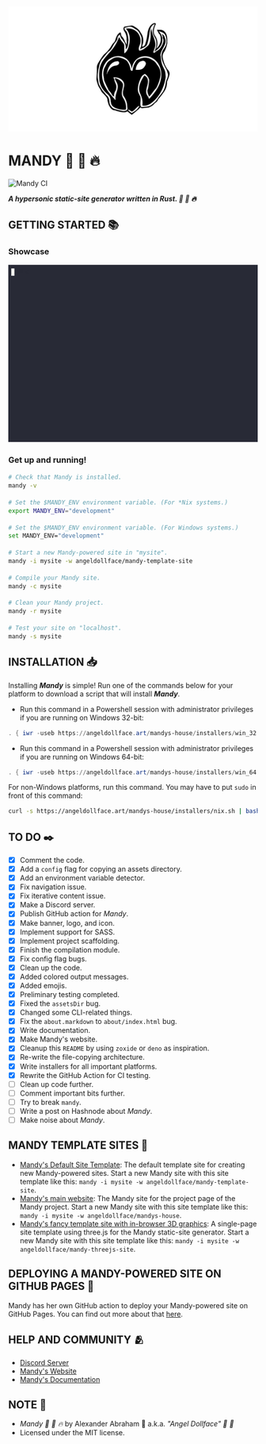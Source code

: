 <p align="center">
 <img src="/assets/banner/banner.png"/>
</p>

# MANDY :rocket: :pill: :fire:

![Mandy CI](https://github.com/angeldollface/mandy/actions/workflows/rust.yml/badge.svg)

***A hypersonic static-site generator written in Rust. :rocket: :pill: :fire:***

## GETTING STARTED :books:

### Showcase

<p align="center">
 <img src="/assets/showcase/showcase.gif"/>
</p>

### Get up and running!

```bash
# Check that Mandy is installed.
mandy -v

# Set the $MANDY_ENV environment variable. (For *Nix systems.)
export MANDY_ENV="development"

# Set the $MANDY_ENV environment variable. (For Windows systems.)
set MANDY_ENV="development"

# Start a new Mandy-powered site in "mysite".
mandy -i mysite -w angeldollface/mandy-template-site

# Compile your Mandy site.
mandy -c mysite

# Clean your Mandy project.
mandy -r mysite

# Test your site on "localhost".
mandy -s mysite
```

## INSTALLATION :inbox_tray:

Installing ***Mandy*** is simple! Run one of the commands below for your platform to download a script that will install ***Mandy***.

- Run this command in a Powershell session with administrator privileges if you are running on Windows 32-bit:

```Powershell
. { iwr -useb https://angeldollface.art/mandys-house/installers/win_32.ps1 } | iex; ./win_32.ps1
```

- Run this command in a Powershell session with administrator privileges if you are running on Windows 64-bit:

```Powershell
. { iwr -useb https://angeldollface.art/mandys-house/installers/win_64.ps1 } | iex; ./win_64.ps1
```

For non-Windows platforms, run this command. You may have to put `sudo` in front of this command:

```bash
curl -s https://angeldollface.art/mandys-house/installers/nix.sh | bash -s
```

## TO DO :black_nib:

- [x] Comment the code.
- [x] Add a `config` flag for copying an assets directory.
- [x] Add an environment variable detector.
- [x] Fix navigation issue.
- [x] Fix iterative content issue.
- [x] Make a Discord server.
- [x] Publish GitHub action for *Mandy*.
- [x] Make banner, logo, and icon.
- [x] Implement support for SASS.
- [x] Implement project scaffolding.
- [x] Finish the compilation module.
- [x] Fix config flag bugs.
- [x] Clean up the code.
- [x] Added colored output messages.
- [x] Added emojis.
- [x] Preliminary testing completed.
- [x] Fixed the `assetsDir` bug.
- [x] Changed some CLI-related things.
- [x] Fix the `about.markdown` to `about/index.html` bug.
- [x] Write documentation.
- [x] Make Mandy's website.
- [x] Cleanup this `README` by using `zoxide` or `deno` as inspiration.
- [x] Re-write the file-copying architecture.
- [x] Write installers for all important platforms.
- [x] Rewrite the GitHub Action for CI testing.
- [ ] Clean up code further.
- [ ] Comment important bits further.
- [ ] Try to break `mandy`.
- [ ] Write a post on Hashnode about *Mandy*.
- [ ] Make noise about *Mandy*.

## MANDY TEMPLATE SITES :art:

- [Mandy's Default Site Template](https://github.com/angeldollface/mandy-template-site): The default template site for creating new Mandy-powered sites. Start a new Mandy site with this site template like this: `mandy -i mysite -w angeldollface/mandy-template-site`.
- [Mandy's main website](https://github.com/angeldollface/mandys-house): The Mandy site for the project page of the Mandy project. Start a new Mandy site with this site template like this: `mandy -i mysite -w angeldollface/mandys-house`.
- [Mandy's fancy template site with in-browser 3D graphics](https://github.com/angeldollface/mandy-threejs-site): A single-page site template using three.js for the Mandy static-site generator. Start a new Mandy site with this site template like this: `mandy -i mysite -w angeldollface/mandy-threejs-site`.

## DEPLOYING A MANDY-POWERED SITE ON GITHUB PAGES :rocket:

Mandy has her own GitHub action to deploy your Mandy-powered site on GitHub Pages. You can find out more about that [here](https://github.com/angeldollface/mandy-github-action).

## HELP AND COMMUNITY :people_hugging:

- [Discord Server](https://discord.gg/VR7eZFrf)
- [Mandy's Website](https://angeldollface.art/mandys-house)
- [Mandy's Documentation](https://angeldollface.art/mandys-house/content/documentation/)

## NOTE :scroll:

- *Mandy :rocket: :pill: :fire:* by Alexander Abraham :black_heart: a.k.a. *"Angel Dollface" :dolls: :ribbon:*
- Licensed under the MIT license.

